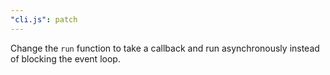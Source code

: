 ```yaml
---
"cli.js": patch
---
```


Change the `run` function to take a callback and run asynchronously instead of blocking the event loop.
